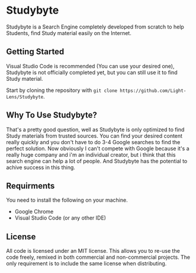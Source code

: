 # Studybyte
Studybyte is a Search Engine completely developed from scratch to help Students, find Study material easily on the Internet.

## Getting Started
Visual Studio Code is recommended (You can use your desired one), Studybyte is not officially completed yet, but you can still use it to find Study material.

Start by cloning the repository with `git clone https://github.com/Light-Lens/Studybyte`.

## Why To Use Studybyte?
That's a pretty good question, well as Studybyte is only optimized to find Study materials from trusted sources. You can find your desired content really quickly and you don't have to do 3-4 Google searches to find the perfect solution. Now obviously I can't compete with Google because it's a really huge company and i'm an individual creator, but i think that this search engine can help a lot of people. And Studybyte has the potential to achive success in this thing.

## Requirments
You need to install the following on your machine.<br />
- Google Chrome
- Visual Studio Code (or any other IDE)

## License
All code is licensed under an MIT license. This allows you to re-use the code freely, remixed in both commercial and non-commercial projects. The only requirement is to include the same license when distributing.
